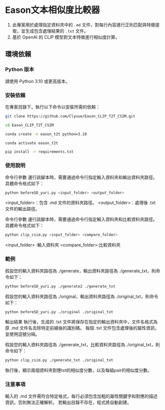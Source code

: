 # Eason文本相似度比較器

1. 此專案用於處理指定資料夾中的 `.md` 文件，對每行內容進行正則匹配與特徵提取，並生成包含處理結果的 `.txt` 文件。
2. 基於 OpenAI 的 CLIP 模型對文本特徵進行相似度計算。

## 環境依賴

### Python 版本

請使用 Python 3.10 或更高版本。

### 安裝依賴

在專案目錄下，執行以下命令以安裝所需的依賴：
```bash
git clone https://github.com/Clyuue/Eason_CLIP_T2T_CSIM.git
```
```bash
cd Eason_CLIP_T2T_CSIM
```
```bash
conda create -n eason_t2t python=3.10
```
```bash
conda activate eason_t2t
```

```bash
pip install -r requirements.txt
```

### 使用說明
命令行參數
運行該腳本時，需要通過命令行指定輸入資料夾和輸出資料夾路徑。具體命令格式如下：

```bash
python beforeSD_yuri.py <input_folder> <output_folder>
```
<input_folder>：包含 .md 文件的資料夾路徑。
<output_folder>：處理後 .txt 文件的輸出路徑。

命令行參數
運行該腳本時，需要通過命令行指定輸入資料夾和比較資料夾路徑。具體命令格式如下：

```bash
python clip_csim.py <input_folder> <compare_folder>
```
<input_folder> :輸入資料夾
<compare_folder>:比較資料夾

### 範例
假設您的輸入資料夾路徑為 ./generate，輸出資料夾路徑為 ./generate_txt，則命令如下：

```bash
python beforeSD_yuri.py ./generate2 ./generate_txt
```
假設您的輸入資料夾路徑為 ./original，輸出資料夾路徑為 ./original_txt，則命令如下：

```bash
python beforeSD_yuri.py ./original ./original_txt
```
輸出結果
執行後，生成的 .txt 文件將保存在指定的輸出資料夾中，文件名格式為原 .md 文件名去除特定前綴後的識別碼。
每個 .txt 文件包含處理後的屬性資訊，並使用逗號分隔。

假設您的輸入資料夾路徑為 ./generate_txt，比較資料夾路徑為 ./original_txt，則命令如下：
```bash
python clip_csim.py ./generate_txt ./original_txt
```
執行後，顯示兩個資料夾對應txt的相似度分數，以及每組pair的相似度分數。

### 注意事項
輸入的 .md 文件需符合特定格式，每行必須包含加粗的屬性關鍵字和對應的描述資訊，否則無法正確解析。
若輸出目錄不存在，程式將自動創建。
